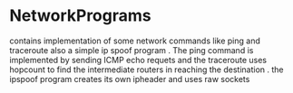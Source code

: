 # NetworkPrograms
contains implementation of some network commands like ping and traceroute also a simple ip spoof program . The ping command is implemented by sending ICMP echo requets and the traceroute uses hopcount to find the intermediate routers in reaching the destination . 
the ipspoof program creates its own ipheader and uses raw sockets 

